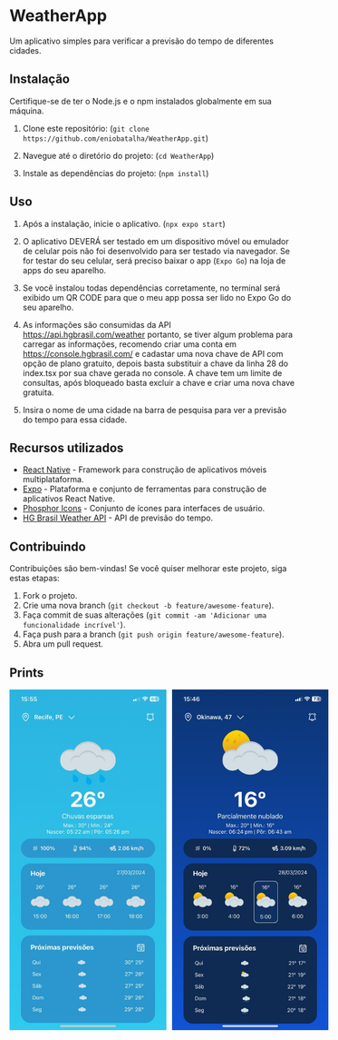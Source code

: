 # WeatherApp

Um aplicativo simples para verificar a previsão do tempo de diferentes cidades.

## Instalação

Certifique-se de ter o Node.js e o npm instalados globalmente em sua máquina.

1. Clone este repositório:
(`git clone https://github.com/eniobatalha/WeatherApp.git`)

2. Navegue até o diretório do projeto:
(`cd WeatherApp`)

3. Instale as dependências do projeto:
(`npm install`)


## Uso

1. Após a instalação, inicie o aplicativo.
(`npx expo start`)

2. O aplicativo DEVERÁ ser testado em um dispositivo móvel ou emulador de celular pois não foi desenvolvido para ser testado via navegador. Se for testar do seu celular, será preciso baixar o app (`Expo Go`) na loja de apps do seu aparelho.

3. Se você instalou todas dependências corretamente, no terminal será exibido um QR CODE para que o meu app possa ser lido no Expo Go do seu aparelho.

4. As informações são consumidas da API https://api.hgbrasil.com/weather portanto, se tiver algum problema para carregar as informações, recomendo criar uma conta em https://console.hgbrasil.com/ e cadastar uma nova chave de API com opção de plano gratuito, depois basta substituir a chave da linha 28 do index.tsx por sua chave gerada no console. A chave tem um limite de consultas, após bloqueado basta excluir a chave e criar uma nova chave gratuita.

5. Insira o nome de uma cidade na barra de pesquisa para ver a previsão do tempo para essa cidade.

## Recursos utilizados

- [React Native](https://reactnative.dev/) - Framework para construção de aplicativos móveis multiplataforma.
- [Expo](https://expo.dev/) - Plataforma e conjunto de ferramentas para construção de aplicativos React Native.
- [Phosphor Icons](https://phosphoricons.com/) - Conjunto de ícones para interfaces de usuário.
- [HG Brasil Weather API](https://hgbrasil.com/status/weather/) - API de previsão do tempo.

## Contribuindo

Contribuições são bem-vindas! Se você quiser melhorar este projeto, siga estas etapas:

1. Fork o projeto.
2. Crie uma nova branch (`git checkout -b feature/awesome-feature`).
3. Faça commit de suas alterações (`git commit -am 'Adicionar uma funcionalidade incrível'`).
4. Faça push para a branch (`git push origin feature/awesome-feature`).
5. Abra um pull request.

## Prints

<div style="display: flex; gap: 10px;">
    <img src="/screenshots/print1.png" alt="Print 1" width="300" height="600">
    <img src="/screenshots/print2.png" alt="Print 2" width="300" height="600">
</div>


